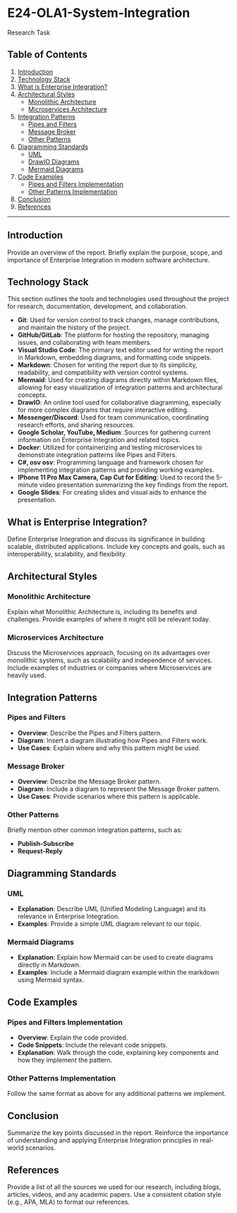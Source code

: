# E24-OLA1-System-Integration
Research Task

## Table of Contents
1. [Introduction](#introduction)
2. [Technology Stack](#technology-stack)
3. [What is Enterprise Integration?](#what-is-enterprise-integration)
4. [Architectural Styles](#architectural-styles)
    - [Monolithic Architecture](#monolithic-architecture)
    - [Microservices Architecture](#microservices-architecture)
5. [Integration Patterns](#integration-patterns)
    - [Pipes and Filters](#pipes-and-filters)
    - [Message Broker](#message-broker)
    - [Other Patterns](#other-patterns)
6. [Diagramming Standards](#diagramming-standards)
    - [UML](#uml)
    - [DrawIO Diagrams](#DrawIO-diagrams)
    - [Mermaid Diagrams](#Mermaid-diagrams)
7. [Code Examples](#code-examples)
    - [Pipes and Filters Implementation](#pipes-and-filters-implementation)
    - [Other Patterns Implementation](#other-patterns-implementation)
8. [Conclusion](#conclusion)
9. [References](#references)

---

## Introduction
Provide an overview of the report. Briefly explain the purpose, scope, and importance of Enterprise Integration in modern software architecture. 

## Technology Stack
This section outlines the tools and technologies used throughout the project for research, documentation, development, and collaboration.
- **Git**: Used for version control to track changes, manage contributions, and maintain the history of the project.
- **GitHub/GitLab**: The platform for hosting the repository, managing issues, and collaborating with team members.
- **Visual Studio Code**: The primary text editor used for writing the report in Markdown, embedding diagrams, and formatting code snippets.
- **Markdown**: Chosen for writing the report due to its simplicity, readability, and compatibility with version control systems.
- **Mermaid**: Used for creating diagrams directly within Markdown files, allowing for easy visualization of integration patterns and architectural concepts.
- **DrawIO**: An online tool used for collaborative diagramming, especially for more complex diagrams that require interactive editing.
- **Messenger/Discord**: Used for team communication, coordinating research efforts, and sharing resources.
- **Google Scholar, YouTube, Medium**: Sources for gathering current information on Enterprise Integration and related topics.
- **Docker**: Utilized for containerizing and testing microservices to demonstrate integration patterns like Pipes and Filters.
- **C#, osv osv**: Programming language and framework chosen for implementing integration patterns and providing working examples.
- **IPhone 11 Pro Max Camera, Cap Cut for Editing**: Used to record the 5-minute video presentation summarizing the key findings from the report.
- **Google Slides**: For creating slides and visual aids to enhance the presentation.

## What is Enterprise Integration?
Define Enterprise Integration and discuss its significance in building scalable, distributed applications. Include key concepts and goals, such as interoperability, scalability, and flexibility.

## Architectural Styles
### Monolithic Architecture
Explain what Monolithic Architecture is, including its benefits and challenges. Provide examples of where it might still be relevant today.

### Microservices Architecture
Discuss the Microservices approach, focusing on its advantages over monolithic systems, such as scalability and independence of services. Include examples of industries or companies where Microservices are heavily used.

## Integration Patterns
### Pipes and Filters
- **Overview**: Describe the Pipes and Filters pattern. 
- **Diagram**: Insert a diagram illustrating how Pipes and Filters work.
- **Use Cases**: Explain where and why this pattern might be used.
  
### Message Broker
- **Overview**: Describe the Message Broker pattern.
- **Diagram**: Include a diagram to represent the Message Broker pattern.
- **Use Cases**: Provide scenarios where this pattern is applicable.

### Other Patterns
Briefly mention other common integration patterns, such as:
- **Publish-Subscribe**
- **Request-Reply**

## Diagramming Standards
### UML
- **Explanation**: Describe UML (Unified Modeling Language) and its relevance in Enterprise Integration.
- **Examples**: Provide a simple UML diagram relevant to our topic.

### Mermaid Diagrams
- **Explanation**: Explain how Mermaid can be used to create diagrams directly in Markdown.
- **Examples**: Include a Mermaid diagram example within the markdown using Mermaid syntax.

## Code Examples
### Pipes and Filters Implementation
- **Overview**: Explain the code provided.
- **Code Snippets**: Include the relevant code snippets.
- **Explanation**: Walk through the code, explaining key components and how they implement the pattern.

### Other Patterns Implementation
Follow the same format as above for any additional patterns we implement.

## Conclusion
Summarize the key points discussed in the report. Reinforce the importance of understanding and applying Enterprise Integration principles in real-world scenarios.

## References
Provide a list of all the sources we used for our research, including blogs, articles, videos, and any academic papers. Use a consistent citation style (e.g., APA, MLA) to format our references.


